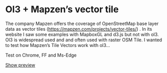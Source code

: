 <h1>Ol3 + Mapzen’s vector tile </h1>      
The company Mapzen offers the coverage of OpenStreetMap base layer data as vector tiles (<a href="https://mapzen.com/projects/vector-tiles/">https://mapzen.com/projects/vector-tiles/</a>) . 
In its website I saw some examples with MapboxGL and d3.js but not with ol3. Ol3 is widespread used 
and and often used with raster OSM Tile. I wanted to test how Mapzen’s Tile Vectors work with ol3…

Test on Chrome, FF and Ms-Edge

<p>
    <a href="https://cdn.rawgit.com/pafavero/map-vector-tile-simple/master/index.html" target="_blank" >Show preview</a>
</p>  

